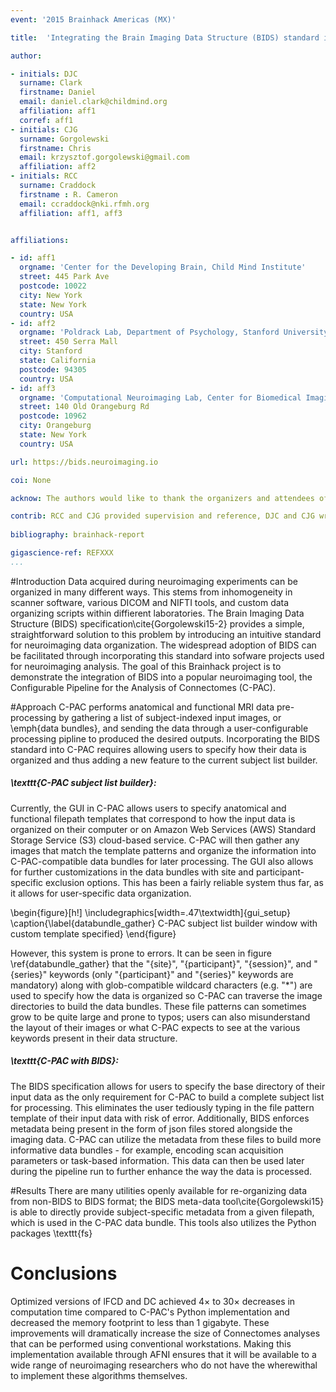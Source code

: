 ```yaml
---
event: '2015 Brainhack Americas (MX)'

title:  'Integrating the Brain Imaging Data Structure (BIDS) standard into C-PAC'

author:

- initials: DJC
  surname: Clark
  firstname: Daniel
  email: daniel.clark@childmind.org
  affiliation: aff1
  corref: aff1
- initials: CJG
  surname: Gorgolewski
  firstname: Chris
  email: krzysztof.gorgolewski@gmail.com
  affiliation: aff2
- initials: RCC
  surname: Craddock
  firstname : R. Cameron
  email: ccraddock@nki.rfmh.org
  affiliation: aff1, aff3


affiliations: 

- id: aff1
  orgname: 'Center for the Developing Brain, Child Mind Institute'
  street: 445 Park Ave
  postcode: 10022
  city: New York
  state: New York
  country: USA
- id: aff2
  orgname: 'Poldrack Lab, Department of Psychology, Stanford University'
  street: 450 Serra Mall
  city: Stanford
  state: California
  postcode: 94305
  country: USA
- id: aff3
  orgname: 'Computational Neuroimaging Lab, Center for Biomedical Imaging and Neuromodulation, Nathan Kline Institute for Psychiatric Research'
  street: 140 Old Orangeburg Rd
  postcode: 10962
  city: Orangeburg
  state: New York
  country: USA

url: https://bids.neuroimaging.io

coi: None

acknow: The authors would like to thank the organizers and attendees of Brainhack MX and the developers of C-PAC. This project was funded in part by a Educational Research Grant from Amazon Web Services.

contrib: RCC and CJG provided supervision and reference, DJC and CJG wrote the software, DJC and CJG performed tests, and DJC wrote the report.
  
bibliography: brainhack-report

gigascience-ref: REFXXX
...
```


#Introduction
Data acquired during neuroimaging experiments can be organized in many different ways. This stems from inhomogeneity in scanner software, various DICOM and NIFTI tools, and custom data organizing scripts within diffierent laboratories. The Brain Imaging Data Structure (BIDS) specification\cite{Gorgolewski15-2} provides a simple, straightforward solution to this problem by introducing an intuitive standard for neuroimaging data organization. The widespread adoption of BIDS can be facilitated through incorporating this standard into sofware projects used for neuroimaging analysis. The goal of this Brainhack project is to demonstrate the integration of BIDS into a popular neuroimaging tool, the Configurable Pipeline for the Analysis of Connectomes (C-PAC).

#Approach
C-PAC performs anatomical and functional MRI data pre-processing by gathering a list of subject-indexed input images, or \emph{data bundles}, and sending the data through a user-configurable processing pipline to produced the desired outputs. Incorporating the BIDS standard into C-PAC requires allowing users to specify how their data is organized and thus adding a new feature to the current subject list builder.

##### \texttt{C-PAC subject list builder}:
Currently, the GUI in C-PAC allows users to specify anatomical and functional filepath templates that correspond to how the input data is organized on their computer or on Amazon Web Services (AWS) Standard Storage Service (S3) cloud-based service. C-PAC will then gather any images that match the template patterns and organize the information into C-PAC-compatible data bundles for later processing. The GUI also allows for further customizations in the data bundles with site and participant-specific exclusion options. This has been a fairly reliable system thus far, as it allows for user-specific data organization.

\begin{figure}[h!]
  \includegraphics[width=.47\textwidth]{gui_setup}
  \caption{\label{databundle_gather} C-PAC subject list builder window with custom template specified}
\end{figure}

However, this system is prone to errors. It can be seen in figure \ref{databundle_gather} that the "\{site\}", "\{participant\}", "\{session\}", and "\{series\}" keywords (only "\{participant\}" and "\{series\}" keywords are mandatory) along with glob-compatible wildcard characters (e.g. "*") are used to specify how the data is organized so C-PAC can traverse the image directories to build the data bundles. These file patterns can sometimes grow to be quite large and prone to typos; users can also misunderstand the layout of their images or what C-PAC expects to see at the various keywords present in their data structure.

##### \texttt{C-PAC with BIDS}:
The BIDS specification allows for users to specify the base directory of their input data as the only requirement for C-PAC to build a complete subject list for processing. This eliminates the user tediously typing in the file pattern template of their input data with risk of error. Additionally, BIDS enforces metadata being present in the form of json files stored alongside the imaging data. C-PAC can utilize the metadata from these files to build more informative data bundles - for example, encoding scan acquisition parameters or task-based information. This data can then be used later during the pipeline run to further enhance the way the data is processed.

#Results
There are many utilities openly available for re-organizing data from non-BIDS to BIDS format; the BIDS meta-data tool\cite{Gorgolewski15} is able to directly provide subject-specific metadata from a given filepath, which is used in the C-PAC data bundle. This tools also utilizes the Python packages \texttt{fs}

# Conclusions
Optimized versions of lFCD and DC achieved 4$\times$ to 30$\times$ decreases in computation time compared to C-PAC's Python implementation and decreased the memory footprint to less than 1 gigabyte. These improvements will dramatically increase the size of Connectomes analyses that can be performed using conventional workstations. Making this implementation available through AFNI ensures that it will be available to a wide range of neuroimaging researchers who do not have the wherewithal to implement these algorithms themselves.
